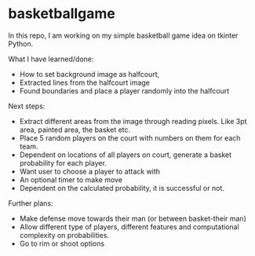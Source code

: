# basketballgame

In this repo, I am working on my simple basketball game idea on tkinter Python.

What I have learned/done:
- How to set background image as halfcourt, 
- Extracted lines from the halfcourt image
- Found boundaries and place a player randomly into the halfcourt

Next steps:
- Extract different areas from the image through reading pixels. Like 3pt area, painted area, the basket etc. 
- Place 5 random players on the court with numbers on them for each team. 
- Dependent on locations of all players on court, generate a basket probability for each player. 
- Want user to choose a player to attack with
- An optional timer to make move
- Dependent on the calculated probability, it is successful or not.

Further plans:
- Make defense move towards their man (or between basket-their man)
- Allow different type of players, different features and computational complexity on probabilities.
- Go to rim or shoot options

